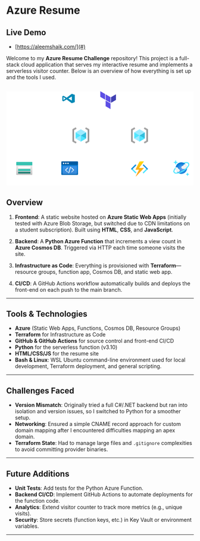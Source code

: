 # Azure Resume

## Live Demo

- [https://aleemshaik.com/](#)

Welcome to my **Azure Resume Challenge** repository! This project is a full-stack cloud application that serves my interactive resume and implements a serverless visitor counter. Below is an overview of how everything is set up and the tools I used.

![Azure Architecture](images/AzureResume.drawio.png)
---

## Overview

1. **Frontend**: A static website hosted on **Azure Static Web Apps** (initially tested with Azure Blob Storage, but switched due to CDN limitations on a student subscription). Built using **HTML**, **CSS**, and **JavaScript**.

2. **Backend**: A **Python Azure Function** that increments a view count in **Azure Cosmos DB**. Triggered via HTTP each time someone visits the site.

3. **Infrastructure as Code**: Everything is provisioned with **Terraform**—resource groups, function app, Cosmos DB, and static web app.

4. **CI/CD**: A GitHub Actions workflow automatically builds and deploys the front-end on each push to the main branch.

---

## Tools & Technologies

- **Azure** (Static Web Apps, Functions, Cosmos DB, Resource Groups)  
- **Terraform** for Infrastructure as Code  
- **GitHub & GitHub Actions** for source control and front-end CI/CD  
- **Python** for the serverless function (v3.10)  
- **HTML/CSS/JS** for the resume site
- **Bash & Linux**: WSL Ubuntu command-line environment used for local development, Terraform deployment, and general scripting.


---

## Challenges Faced

- **Version Mismatch**: Originally tried a full C#/.NET backend but ran into isolation and version issues, so I switched to Python for a smoother setup.  
- **Networking**: Ensured a simple CNAME record approach for custom domain mapping after I encountered difficulties mapping an apex domain.
- **Terraform State**: Had to manage large files and `.gitignore` complexities to avoid committing provider binaries.

---

## Future Additions

- **Unit Tests**: Add tests for the Python Azure Function.  
- **Backend CI/CD**: Implement GitHub Actions to automate deployments for the function code.  
- **Analytics**: Extend visitor counter to track more metrics (e.g., unique visits).  
- **Security**: Store secrets (function keys, etc.) in Key Vault or environment variables.

---
